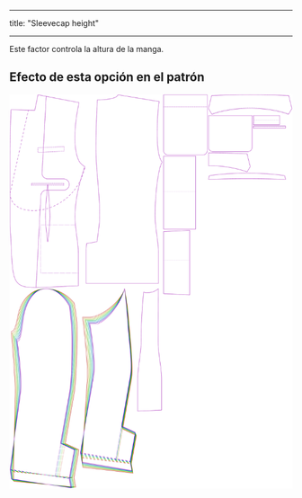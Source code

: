 - - -
title: "Sleevecap height"
- - -

Este factor controla la altura de la manga.

## Efecto de esta opción en el patrón

![Esta imagen muestra el efecto de esta opción superponiendo varias variantes que tienen un valor diferente para esta opción](jaeger_sleevecapheight_sample.svg "Efecto de esta opción en el patrón")
